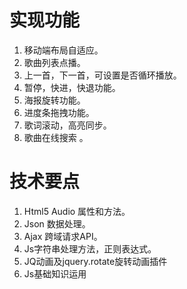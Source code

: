 
# 实现功能 
1. 移动端布局自适应。 
2. 歌曲列表点播。 
3. 上一首，下一首，可设置是否循环播放。 
4. 暂停，快进，快退功能。 
5. 海报旋转功能。 
6. 进度条拖拽功能。 
7. 歌词滚动，高亮同步。
8. 歌曲在线搜索 。
# 技术要点 
1. Html5 Audio 属性和方法。 
2. Json 数据处理。 
3. Ajax 跨域请求API。 
4. Js字符串处理方法，正则表达式。 
5. JQ动画及jquery.rotate旋转动画插件 
6. Js基础知识运用 


